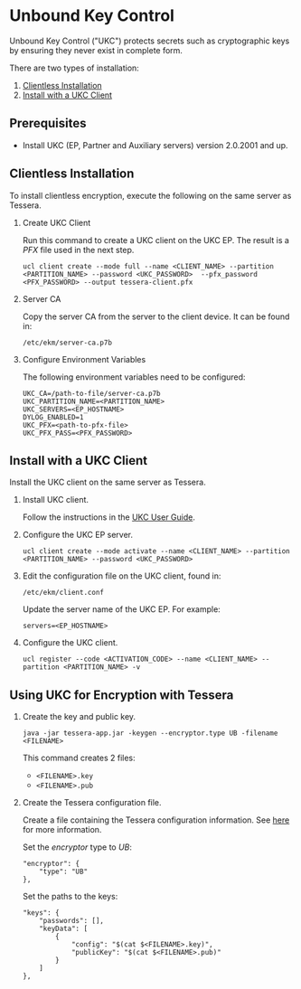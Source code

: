 # Unbound Key Control

Unbound Key Control ("UKC") protects secrets such as cryptographic keys by ensuring they never exist in complete form.

There are two types of installation:
1. [Clientless Installation](#Clientless)
1. [Install with a UKC Client](#Withclient)

## Prerequisites
- Install UKC (EP, Partner and Auxiliary servers) version 2.0.2001 and up.

<a name="Clientless"></a>
## Clientless Installation

To install clientless encryption, execute the following on the same server as Tessera.
1. Create UKC Client

    Run this command to create a UKC client on the UKC EP. The result is a *PFX* file used in the next step.
    
    ```
    ucl client create --mode full --name <CLIENT_NAME> --partition <PARTITION_NAME> --password <UKC_PASSWORD>  --pfx_password <PFX_PASSWORD> --output tessera-client.pfx
    ```

2. Server CA

    Copy the server CA from the server to the client device. It can be found in:
    
    `/etc/ekm/server-ca.p7b`

3. Configure Environment Variables

    The following environment variables need to be configured:

    ```
    UKC_CA=/path-to-file/server-ca.p7b
    UKC_PARTITION_NAME=<PARTITION_NAME>
    UKC_SERVERS=<EP_HOSTNAME>
    DYLOG_ENABLED=1
    UKC_PFX=<path-to-pfx-file>
    UKC_PFX_PASS=<PFX_PASSWORD>
    ```

<a name="Withclient"></a>
## Install with a UKC Client
Install the UKC client on the same server as Tessera.

1. Install UKC client.

    Follow the instructions in the [UKC User Guide](https://www.unboundtech.com/docs/UKC/UKC_User_Guide/HTML/Content/Products/UKC-EKM/UKC_User_Guide/Installation/ClientInstallation.html).
2. Configure the UKC EP server.   
    ```
    ucl client create --mode activate --name <CLIENT_NAME> --partition <PARTITION_NAME> --password <UKC_PASSWORD>
    ```
3. Edit the configuration file on the UKC client, found in:

    `/etc/ekm/client.conf`
    
    Update the server name of the UKC EP. For example:
    
    `servers=<EP_HOSTNAME>`
4. Configure the UKC client.
    ```
    ucl register --code <ACTIVATION_CODE> --name <CLIENT_NAME> --partition <PARTITION_NAME> -v
    ```

## Using UKC for Encryption with Tessera

1. Create the key and public key.
    ```
    java -jar tessera-app.jar -keygen --encryptor.type UB -filename <FILENAME>
    ```
    This command creates 2 files:
    - `<FILENAME>.key`
    - `<FILENAME>.pub`
		
2. Create the Tessera configuration file.

    Create a file containing the Tessera configuration information. See [here](https://github.com/jpmorganchase/quorum-examples#experimenting-with-alternative-curves-in-tessera) for more information.

    Set the *encryptor* type to *UB*:
    ```
    "encryptor": {
        "type": "UB"
    },
    ```

    Set the paths to the keys:
    ```
	"keys": {
        "passwords": [],
        "keyData": [
            {
                "config": "$(cat $<FILENAME>.key)",
                "publicKey": "$(cat $<FILENAME>.pub)"
            }
        ]
    },	
   ```

